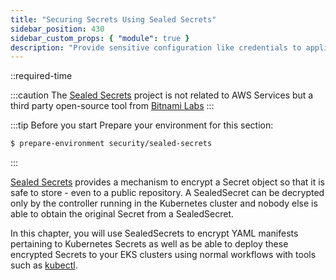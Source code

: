 ```yaml
---
title: "Securing Secrets Using Sealed Secrets"
sidebar_position: 430
sidebar_custom_props: { "module": true }
description: "Provide sensitive configuration like credentials to applications running on Amazon Elastic Kubernetes Service with Sealed Secrets."
---
```


::required-time

:::caution
The [Sealed Secrets](https://docs.bitnami.com/tutorials/sealed-secrets) project is not related to AWS Services but a third party open-source tool from [Bitnami Labs](https://bitnami.com/)
:::

:::tip Before you start
Prepare your environment for this section:

```bash timeout=300 wait=30
$ prepare-environment security/sealed-secrets
```

:::

[Sealed Secrets](https://github.com/bitnami-labs/sealed-secrets) provides a mechanism to encrypt a Secret object so that it is safe to store - even to a public repository. A SealedSecret can be decrypted only by the controller running in the Kubernetes cluster and nobody else is able to obtain the original Secret from a SealedSecret.

In this chapter, you will use SealedSecrets to encrypt YAML manifests pertaining to Kubernetes Secrets as well as be able to deploy these encrypted Secrets to your EKS clusters using normal workflows with tools such as [kubectl](https://kubernetes.io/docs/reference/kubectl/).
